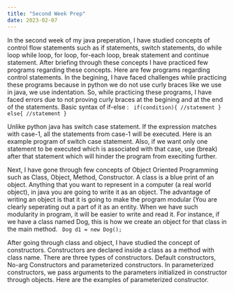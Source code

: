 ```yaml
---
title: "Second Week Prep"
date: 2023-02-07
---
```


In the second week of my java preperation, I have studied concepts of control flow statements such as if statements, switch statements, do while loop
while loop, for loop, for-each loop, break statement and continue statement. After briefing through these concepts I have practiced few programs regarding these concepts. Here are few programs regarding control statements. In the begining, I have faced challenges while practicing these programs because in python we do not use curly braces like we use in java, we use indentation.
So, while practicing these programs, I have faced errors due to not proving curly braces at the begining and at the end of the statements.
Basic syntax of if-else :
<code>
if(condition){
//statement
}
else{
//statement
}
</code>

Unlike python java has switch case statement. If the expression matches with case-1, all the statements from case-1 will be executed.  Here is an example program of switch case statement. Also, if we want only one statement to be executed which is associated with that case, use (break) after that statement which will hinder the program from execiting further.

Next, I have gone through few concepts of Object Oriented Programming such as Class, Object, Method, Constructor. A class is a blue print of an object. Anything that you want to represent in a computer (a real world object), in java you are going to write it as an object. The advantage of writing an object is that it is going to make the program modular (You are clearly seperating out a part of it as an entity. When we have such modularity in program, it will be easier to write and read it. For instance, if we have a class named Dog, this is how we create an object for that class in the main method.
<code>
  Dog d1 = new Dog();
  </code>

After going through class and object, I have studied the concept of constructors. Constructors are declared inside a class as a method with class name. There are three types of constructors. Default constructors, No-arg Constructors and parameterized constructors. In parameterized constructors, we pass arguments to the parameters initialized in constructor through objects. Here are the examples of parameterized constructor.
